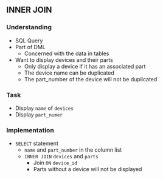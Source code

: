 ## INNER JOIN

### Understanding
- SQL Query
- Part of DML
  + Concerned with the data in tables
- Want to display devices and their parts
  + Only display a device if it has an associated part
  + The device name can be duplicated
  + The part_number of the device will not be duplicated

### Task
- Display `name` of `devices`
- Display `part_numer`

### Implementation
- `SELECT` statement
  + `name` and `part_number` in the column list
  + `INNER JOIN` `devices` and `parts`
    * Join `ON` `device_id`
    * Parts without a device will not be displayed
